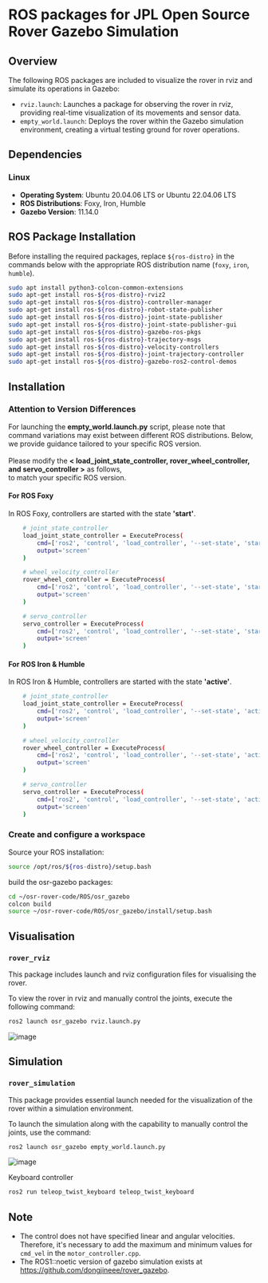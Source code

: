 # ROS packages for JPL Open Source Rover Gazebo Simulation

## Overview
The following ROS packages are included to visualize the rover in rviz and simulate its operations in Gazebo:

- `rviz.launch`: Launches a package for observing the rover in rviz, providing real-time visualization of its movements and sensor data.
- `empty_world.launch`: Deploys the rover within the Gazebo simulation environment, creating a virtual testing ground for rover operations.

## Dependencies

### Linux
- **Operating System**: Ubuntu 20.04.06 LTS or Ubuntu 22.04.06 LTS
- **ROS Distributions**: Foxy, Iron, Humble
- **Gazebo Version**: 11.14.0

## ROS Package Installation
Before installing the required packages, replace `${ros-distro}` in the commands below with the appropriate ROS distribution name (`foxy`, `iron`, `humble`).

```bash
sudo apt install python3-colcon-common-extensions
sudo apt-get install ros-${ros-distro}-rviz2
sudo apt-get install ros-${ros-distro}-controller-manager
sudo apt-get install ros-${ros-distro}-robot-state-publisher
sudo apt-get install ros-${ros-distro}-joint-state-publisher
sudo apt-get install ros-${ros-distro}-joint-state-publisher-gui 
sudo apt-get install ros-${ros-distro}-gazebo-ros-pkgs
sudo apt-get install ros-${ros-distro}-trajectory-msgs
sudo apt-get install ros-${ros-distro}-velocity-controllers
sudo apt-get install ros-${ros-distro}-joint-trajectory-controller
sudo apt-get install ros-${ros-distro}-gazebo-ros2-control-demos
```

## Installation

### Attention to Version Differences

For launching the **empty_world.launch.py** script, please note that command variations may exist between different ROS distributions. Below, we provide guidance tailored to your specific ROS version.<br/>
<br/>
Please modify the **< load_joint_state_controller, rover_wheel_controller, and servo_controller >** as follows, 
<br/>to match your specific ROS version.

#### For ROS Foxy
In ROS Foxy, controllers are started with the state **'start'**.

```bash
    # joint_state_controller
    load_joint_state_controller = ExecuteProcess(
        cmd=['ros2', 'control', 'load_controller', '--set-state', 'start', 'joint_state_broadcaster'],
        output='screen'
    )

    # wheel_velocity_controller
    rover_wheel_controller = ExecuteProcess(
        cmd=['ros2', 'control', 'load_controller', '--set-state', 'start', 'wheel_controller'],
        output='screen'
    )

    # servo_controller
    servo_controller = ExecuteProcess(
        cmd=['ros2', 'control', 'load_controller', '--set-state', 'start', 'servo_controller'],
        output='screen'
    )


```
#### For ROS Iron & Humble
In ROS Iron & Humble, controllers are started with the state **'active'**.

```bash
    # joint_state_controller
    load_joint_state_controller = ExecuteProcess(
        cmd=['ros2', 'control', 'load_controller', '--set-state', 'active', 'joint_state_broadcaster'],
        output='screen'
    )

    # wheel_velocity_controller
    rover_wheel_controller = ExecuteProcess(
        cmd=['ros2', 'control', 'load_controller', '--set-state', 'active', 'wheel_controller'],
        output='screen'
    )

    # servo_controller
    servo_controller = ExecuteProcess(
        cmd=['ros2', 'control', 'load_controller', '--set-state', 'active', 'servo_controller'],
        output='screen'
    )

```
### Create and configure a workspace
Source your ROS installation:
```bash
source /opt/ros/${ros-distro}/setup.bash
```
build the osr-gazebo packages:
```bash
cd ~/osr-rover-code/ROS/osr_gazebo
colcon build
source ~/osr-rover-code/ROS/osr_gazebo/install/setup.bash
```
## Visualisation

### `rover_rviz`

This package includes launch and rviz configuration files for visualising the rover.

To view the rover in rviz and manually control the joints, execute the following command:

```bash
ros2 launch osr_gazebo rviz.launch.py
```
![image](https://github.com/dongjineee/rover_gazebo/assets/150753899/f49548d0-8ecb-4b25-8ce6-bd643bb90b1a)

## Simulation

### `rover_simulation`

This package provides essential launch needed for the visualization of the rover within a simulation environment.

To launch the simulation along with the capability to manually control the joints, use the command:

```bash
ros2 launch osr_gazebo empty_world.launch.py
```
![image](https://github.com/dongjineee/rover_gazebo/assets/150753899/481e0aaf-6336-45e5-b138-49ee7df5e509)

Keyboard controller
```bash
ros2 run teleop_twist_keyboard teleop_twist_keyboard
```
## Note
- The control does not have specified linear and angular velocities. Therefore, it's necessary to add the maximum and minimum values for `cmd_vel` in the `motor_controller.cpp`.
- The ROS1::noetic version of gazebo simulation exists at https://github.com/dongjineee/rover_gazebo.

